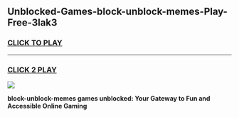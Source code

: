 
## Unblocked-Games-block-unblock-memes-Play-Free-3lak3
<h3>
<a href="https://premium76.site?title=block-unblock-memes&ref=10A">CLICK TO PLAY</a></h3>
<hr>

<h3>
<a href="https://premium76.site?title=block-unblock-memes&ref=10A">CLICK 2 PLAY</a>
  
</h3>

<a href="https://premium76.site?title=block-unblock-memes&ref=10A"><img src="https://clearcache.store/games.png"></a>


**block-unblock-memes games unblocked: Your Gateway to Fun and Accessible Online Gaming**
